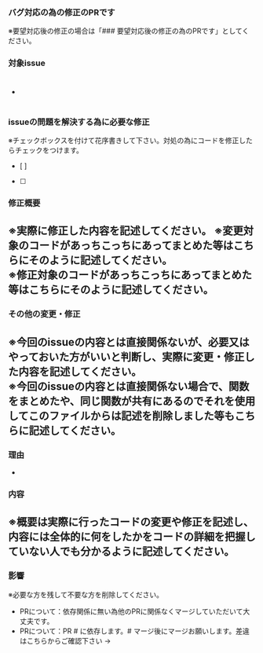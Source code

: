 ### バグ対応の為の修正のPRです  
※要望対応後の修正の場合は「### 要望対応後の修正の為のPRです」としてください。  
### 対象issue  
- #

### issueの問題を解決する為に必要な修正
※チェックボックスを付けて花序書きして下さい。対処の為にコードを修正したらチェックをつけます。 
- [ ] 
- [ ] 

### 修正概要  
※実際に修正した内容を記述してください。  ※変更対象のコードがあっちこっちにあってまとめた等はこちらにそのように記述してください。  
※修正対象のコードがあっちこっちにあってまとめた等はこちらにそのように記述してください。  
-   

### その他の変更・修正  
※今回のissueの内容とは直接関係ないが、必要又はやっておいた方がいいと判断し、実際に変更・修正した内容を記述してください。  
※今回のissueの内容とは直接関係ない場合で、関数をまとめたや、同じ関数が共有にあるのでそれを使用してこのファイルからは記述を削除しました等もこちらに記述してください。  
-   

### 理由  
-   

### 内容  
※概要は実際に行ったコードの変更や修正を記述し、内容には全体的に何をしたかをコードの詳細を把握していない人でも分かるように記述してください。
-   

### 影響  
※必要な方を残して不要な方を削除してください。
- PRについて：依存関係に無い為他のPRに関係なくマージしていただいて大丈夫です。
- PRについて：PR # に依存します。# マージ後にマージお願いします。差違はこちらからご確認下さい → 